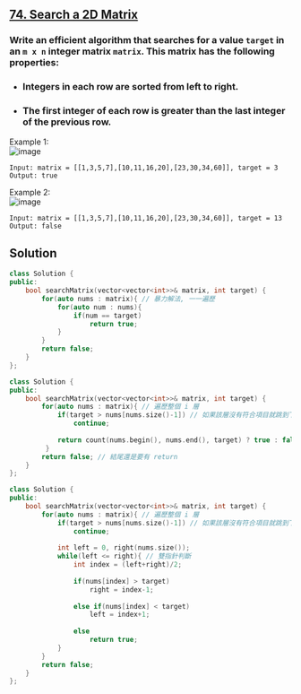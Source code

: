 ## [74. Search a 2D Matrix](https://leetcode.com/problems/search-a-2d-matrix/)

### Write an efficient algorithm that searches for a value `target` in an `m x n` integer matrix `matrix`. This matrix has the following properties:
* ### Integers in each row are sorted from left to right.  
* ### The first integer of each row is greater than the last integer of the previous row.  


Example 1:  
![image](https://assets.leetcode.com/uploads/2020/10/05/mat.jpg)  
```
Input: matrix = [[1,3,5,7],[10,11,16,20],[23,30,34,60]], target = 3
Output: true
```
Example 2:  
![image](https://assets.leetcode.com/uploads/2020/10/05/mat2.jpg)   
```
Input: matrix = [[1,3,5,7],[10,11,16,20],[23,30,34,60]], target = 13
Output: false
```


## Solution
```c++
class Solution {
public:
    bool searchMatrix(vector<vector<int>>& matrix, int target) {
        for(auto nums : matrix){ // 暴力解法, 一一遍歷
            for(auto num : nums){
                if(num == target)
                    return true;
            }
        }
        return false;
    }
};
```

```c++
class Solution {
public:
    bool searchMatrix(vector<vector<int>>& matrix, int target) {
        for(auto nums : matrix){ // 遍歷整個 i 層
            if(target > nums[nums.size()-1]) // 如果該層沒有符合項目就跳到下一層
                continue;
            
            return count(nums.begin(), nums.end(), target) ? true : false; // 直接用 count() 判斷是否存在該層
         }
        return false; // 結尾還是要有 return
    }
};
```

```c++
class Solution {
public:
    bool searchMatrix(vector<vector<int>>& matrix, int target) {
        for(auto nums : matrix){ // 遍歷整個 i 層
            if(target > nums[nums.size()-1]) // 如果該層沒有符合項目就跳到下一層
                continue;
            
            int left = 0, right(nums.size());
            while(left <= right){ // 雙指針判斷
                int index = (left+right)/2;
                
                if(nums[index] > target) 
                    right = index-1;
                
                else if(nums[index] < target)
                    left = index+1;
                
                else
                    return true;
            }
        }
        return false;
    }
};
```
